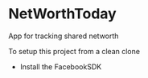 NetWorthToday
=============

App for tracking shared networth

To setup this project from a clean clone

- Install the FacebookSDK
